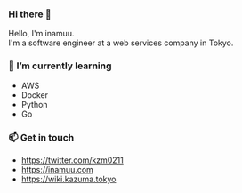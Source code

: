 
<!--<p align="left"> 
  <img alt="Top Langs" height="150px" src="https://github-readme-stats.vercel.app/api/top-langs/?username=inamuu&layout=compact&theme=dracula&count_private=true&hide=css,html,javascript,scss,c,vim%20script,php,blade)](https://github.com/anuraghazra/github-readme-stats" />
  <img alt="github stats" height="150px" src="https://github-readme-stats.vercel.app/api?username=inamuu&show_icons=true&theme=dracula&count_private=true" />
</p>-->

### Hi there 👋

Hello, I'm inamuu.  
I'm a software engineer at a web services company in Tokyo.

### 🌱 I’m currently learning

- AWS
- Docker
- Python
- Go

### 📫 Get in touch

- https://twitter.com/kzm0211
- https://inamuu.com
- https://wiki.kazuma.tokyo

